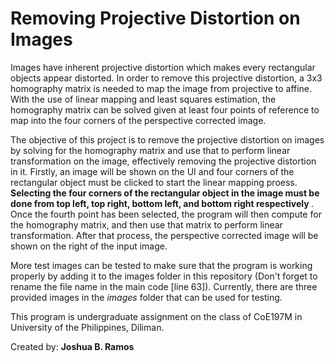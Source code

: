 # Removing Projective Distortion on Images
Images have inherent projective distortion which makes every rectangular objects appear distorted. In order to remove this projective distortion, a 3x3 homography matrix is needed to map the image from projective to affine. With the use of linear mapping and least squares estimation, the homography matrix can be solved given at least four points of reference to map into the four corners of the perspective corrected image.

The objective of this project is to remove the projective distortion on images by solving for the homography matrix and use that to perform linear transformation on the image, effectively removing the projective distortion in it. Firstly, an image will be shown on the UI and four corners of the rectangular object must be clicked to start the linear mapping proess. <b> Selecting the four corners of the rectangular object in the image must be done from top left, top right, bottom left, and bottom right respectively </b>. Once the fourth point has been selected, the program will then compute for the homography matrix, and then use that matrix to perform linear transformation. After that process, the perspective corrected image will be shown on the right of the input image. 

More test images can be tested to make sure that the program is working properly by adding it to the images folder in this repository (Don't forget to rename the file name in the main code [line 63]). Currently, there are three provided images in the <i>images</i> folder that can be used for testing.

This program is undergraduate assignment on the class of CoE197M in University of the Philippines, Diliman. 

Created by: <b> Joshua B. Ramos </b>
